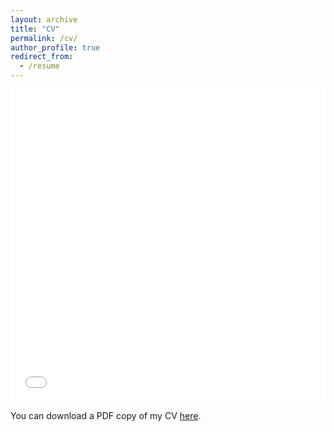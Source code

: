 ```yaml
---
layout: archive
title: "CV"
permalink: /cv/
author_profile: true
redirect_from:
  - /resume
---
```


<iframe src="/files/pdf/Jeevanshi_Sharma_CV_latest.pdf" width="100%" height="500" frameborder="no" border="0" marginwidth="0" marginheight="0"></iframe>

You can download a PDF copy of my CV [here](/files/pdf/Jeevanshi_Sharma_CV_latest.pdf).
